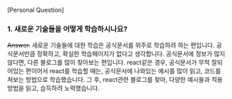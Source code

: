 [Personal Question]

### 1. 새로운 기술들을 어떻게 학습하시나요?

~~Answer.~~
새로운 기술들에 대한 학습은 공식문서를 위주로 학습하려 하는 편입니다. 공식문서만큼 정확하고, 확실한 학습페이지가 없다고 생각합니다. 공식문서에 정보가 많지 않다면, 다른 블로그를 많이 찾아보는 편입니다. react같은 경우, 공식문서가 무척 잘되어있는 편이어서 react를 학습할 때는, 공식문서에 나와있는 예시를 많이 읽고, 코드를 쳐보는 방법으로 학습했습니다. 그 후, react관련 블로그를 찾아, 다양한 예시들과 적용방법을 읽고, 습득하려 노력했습니다.
